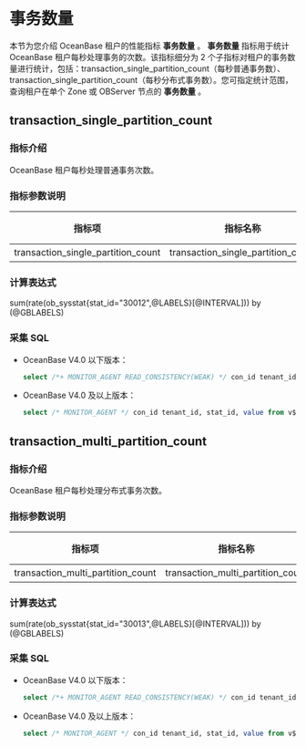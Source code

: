 # 事务数量

本节为您介绍 OceanBase 租户的性能指标 **事务数量** 。 **事务数量** 指标用于统计 OceanBase 租户每秒处理事务的次数。该指标细分为 2 个子指标对租户的事务数量进行统计，包括：transaction_single_partition_count（每秒普通事务数）、transaction_single_partition_count（每秒分布式事务数）。您可指定统计范围，查询租户在单个 Zone 或 OBServer 节点的 **事务数量** 。

## transaction_single_partition_count

### 指标介绍

OceanBase 租户每秒处理普通事务次数。

### 指标参数说明

|  **指标项**  |  **指标名称**  | **单位** |
|-----------|----------|--------|
| transaction_single_partition_count | transaction_single_partition_count | 个  |

### 计算表达式

sum(rate(ob_sysstat{stat_id="30012",@LABELS}[@INTERVAL])) by (@GBLABELS)

### 采集 SQL

* OceanBase V4.0 以下版本：

  ```sql
  select /*+ MONITOR_AGENT READ_CONSISTENCY(WEAK) */ con_id tenant_id, stat_id, value from v$sysstat where stat_id IN (30012) and (con_id > 1000 or con_id = 1) and class < 1000
  ```

* OceanBase V4.0 及以上版本：

  ```sql
  select /* MONITOR_AGENT */ con_id tenant_id, stat_id, value from v$sysstat where stat_id IN (30012) and (con_id > 1000 or con_id = 1) and class < 1000
  ```

## transaction_multi_partition_count

### 指标介绍

OceanBase 租户每秒处理分布式事务次数。

### 指标参数说明

| **指标项**  |   **指标名称**   | **单位** |
|----------|---------|--------|
| transaction_multi_partition_count | transaction_multi_partition_count | 个      |

### 计算表达式

sum(rate(ob_sysstat{stat_id="30013",@LABELS}[@INTERVAL])) by (@GBLABELS)

### 采集 SQL

* OceanBase V4.0 以下版本：

  ```sql
  select /*+ MONITOR_AGENT READ_CONSISTENCY(WEAK) */ con_id tenant_id, stat_id, value from v$sysstat where stat_id IN (30013) and (con_id > 1000 or con_id = 1) and class < 1000
  ```

* OceanBase V4.0 及以上版本：

  ```sql
  select /* MONITOR_AGENT */ con_id tenant_id, stat_id, value from v$sysstat where stat_id IN (30013) and (con_id > 1000 or con_id = 1) and class < 1000
  ```
